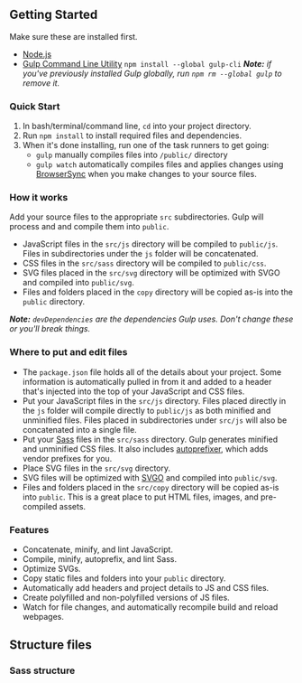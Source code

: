 
## Getting Started
Make sure these are installed first.

- [Node.js](http://nodejs.org)
- [Gulp Command Line Utility](http://gulpjs.com) `npm install --global gulp-cli`
*__Note:__ if you've previously installed Gulp globally, run `npm rm --global gulp` to remove it.*

### Quick Start

1. In bash/terminal/command line, `cd` into your project directory.
2. Run `npm install` to install required files and dependencies.
3. When it's done installing, run one of the task runners to get going:
	- `gulp` manually compiles files into `/public/` directory
	- `gulp watch` automatically compiles files and applies changes using [BrowserSync](https://browsersync.io/) when you make changes to your source files.

### How it works

Add your source files to the appropriate `src` subdirectories. Gulp will process and and compile them into `public`.

- JavaScript files in the `src/js` directory will be compiled to `public/js`. Files in subdirectories under the `js` folder will be concatenated.
- CSS files in the `src/sass` directory will be compiled to `public/css`.
- SVG files placed in the `src/svg` directory will be optimized with SVGO and compiled into `public/svg`.
- Files and folders placed in the `copy` directory will be copied as-is into the `public` directory.

*__Note:__ `devDependencies` are the dependencies Gulp uses. Don't change these or you'll break things.*

### Where to put and edit files
- The `package.json` file holds all of the details about your project. Some information is automatically pulled in from it and added to a header that's injected into the top of your JavaScript and CSS files.
- Put your JavaScript files in the `src/js` directory. Files placed directly in the `js` folder will compile directly to `public/js` as both minified and unminified files. Files placed in subdirectories under `src/js` will also be concatenated into a single file.
- Put your [Sass](https://sass-lang.com/) files in the `src/sass` directory. Gulp generates minified and unminified CSS files. It also includes [autoprefixer](https://github.com/postcss/autoprefixer), which adds vendor prefixes for you.
- Place SVG files in the `src/svg` directory.
- SVG files will be optimized with [SVGO](https://github.com/svg/svgo) and compiled into `public/svg`.
- Files and folders placed in the `src/copy` directory will be copied as-is into `public`. This is a great place to put HTML files, images, and pre-compiled assets.

### Features
- Concatenate, minify, and lint JavaScript.
- Compile, minify, autoprefix, and lint Sass.
- Optimize SVGs.
- Copy static files and folders into your `public` directory.
- Automatically add headers and project details to JS and CSS files.
- Create polyfilled and non-polyfilled versions of JS files.
- Watch for file changes, and automatically recompile build and reload webpages.

## Structure files

### Sass structure
